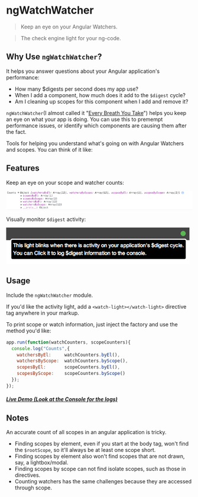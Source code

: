 # ngWatchWatcher

> Keep an eye on your Angular Watchers.

> The check engine light for your ng-code.

## Why Use `ngWatchWatcher`?

It helps you answer questions about your Angular application's performance:

* How many $digests per second does my app use?
* When I add a component, how much does it add to the `$digest` cycle?
* Am I cleaning up scopes for this component when I add and remove it?

`ngWatchWatcher`(I almost called it "[Every Breath You Take](https://www.youtube.com/results?search_query=every+breath+you+take)") helps you keep an eye on what your app is doing.
You can use this to premempt performance issues, or identify which components are causing them after the fact.

Tools for helping you understand what's going on with Angular Watchers and scopes. You can think of it like:

## Features

Keep an eye on your scope and watcher counts:

![Counts logged to console](/screenshot1.png?raw=true)

Visually monitor `$digest` activity:

![$digest activity light](/screenshot2.png?raw=true)

## Usage

Include the `ngWatchWatcher` module.

If you'd like the activity light, add a `<watch-light></watch-light>` directive tag anywhere in your markup.

To print scope or watch information, just inject the factory and use the method you'd like:

```javascript
app.run(function(watchCounters, scopeCounters){
  console.log("Counts",{
    watchersByEl:     watchCounters.byEl(),
    watchersByScope:  watchCounters.byScope(),
    scopesByEl:       scopeCounters.byEl(),
    scopesByScope:    scopeCounters.byScope()
  });
});
```

##### [Live Demo (Look at the Console for the logs)](http://simpleascouldbe.github.io/ngWatchWatcher/)

## Notes

An accurate count of all scopes in an angular application is tricky.

* Finding scopes by element, even if you start at the body tag, won't find the `$rootScope`, so it'll always be at least one scope short.
* Finding scopes by element also won't find scopes that are not drawn, say, a lightbox/modal.
* Finding scopes by scope can not find isolate scopes, such as those in directives.
* Counting watchers has the same challenges because they are accessed through scope.
